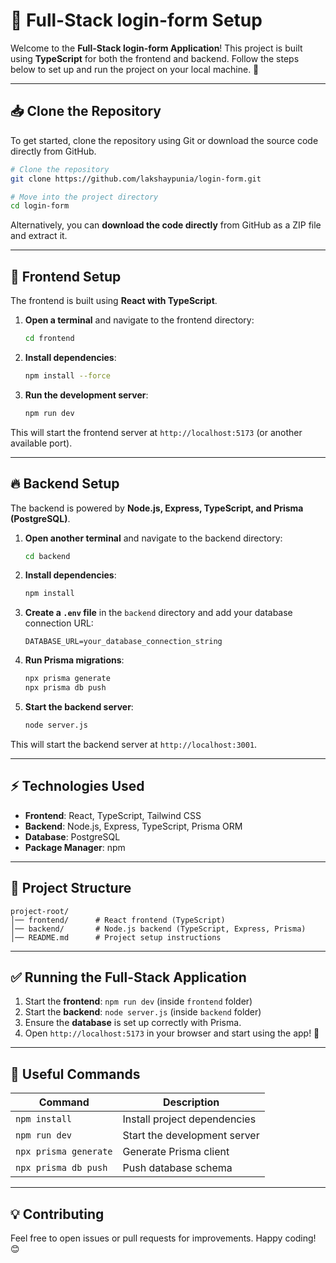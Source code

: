 # 📌 Full-Stack login-form Setup

Welcome to the **Full-Stack login-form Application**! This project is built using **TypeScript** for both the frontend and backend. Follow the steps below to set up and run the project on your local machine. 🚀

---

## 📥 Clone the Repository
To get started, clone the repository using Git or download the source code directly from GitHub.

```bash
# Clone the repository
git clone https://github.com/lakshaypunia/login-form.git

# Move into the project directory
cd login-form
```

Alternatively, you can **download the code directly** from GitHub as a ZIP file and extract it.

---

## 🌟 Frontend Setup
The frontend is built using **React with TypeScript**.

1. **Open a terminal** and navigate to the frontend directory:
   ```bash
   cd frontend
   ```
2. **Install dependencies**:
   ```bash
   npm install --force
   ```
3. **Run the development server**:
   ```bash
   npm run dev
   ```

This will start the frontend server at `http://localhost:5173` (or another available port).

---

## 🔥 Backend Setup
The backend is powered by **Node.js, Express, TypeScript, and Prisma (PostgreSQL)**.

1. **Open another terminal** and navigate to the backend directory:
   ```bash
   cd backend
   ```
2. **Install dependencies**:
   ```bash
   npm install
   ```
3. **Create a `.env` file** in the `backend` directory and add your database connection URL:
   ```
   DATABASE_URL=your_database_connection_string
   ```
4. **Run Prisma migrations**:
   ```bash
   npx prisma generate
   npx prisma db push
   ```
5. **Start the backend server**:
   ```bash
   node server.js
   ```

This will start the backend server at `http://localhost:3001`.

---

## ⚡ Technologies Used
- **Frontend**: React, TypeScript, Tailwind CSS
- **Backend**: Node.js, Express, TypeScript, Prisma ORM
- **Database**: PostgreSQL
- **Package Manager**: npm

---

## 🎯 Project Structure
```
project-root/
│── frontend/      # React frontend (TypeScript)
│── backend/       # Node.js backend (TypeScript, Express, Prisma)
│── README.md      # Project setup instructions
```

---

## ✅ Running the Full-Stack Application
1. Start the **frontend**: `npm run dev` (inside `frontend` folder)
2. Start the **backend**: `node server.js` (inside `backend` folder)
3. Ensure the **database** is set up correctly with Prisma.
4. Open `http://localhost:5173` in your browser and start using the app! 🎉

---

## 🔗 Useful Commands
| Command | Description |
|---------|-------------|
| `npm install` | Install project dependencies |
| `npm run dev` | Start the development server |
| `npx prisma generate` | Generate Prisma client |
| `npx prisma db push` | Push database schema |

---

## 💡 Contributing
Feel free to open issues or pull requests for improvements. Happy coding! 😊

